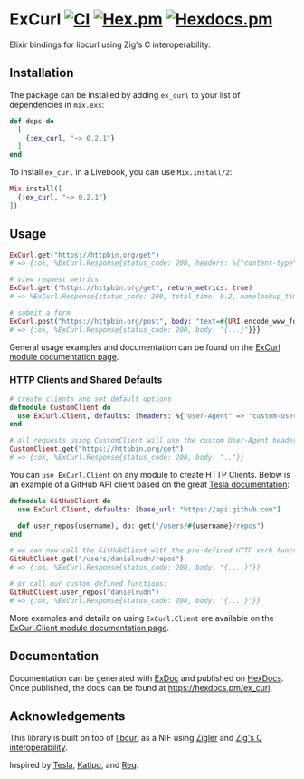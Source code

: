 # ExCurl [![CI](https://github.com/open-status/ex_curl/actions/workflows/ci.yml/badge.svg)](https://github.com/open-status/ex_curl/actions/workflows/ci.yml) [![Hex.pm](https://img.shields.io/hexpm/v/ex_curl.svg)](https://hex.pm/packages/ex_curl) [![Hexdocs.pm](https://img.shields.io/badge/hex-docs-lightgreen.svg)](https://hexdocs.pm/ex_curl/)

Elixir bindings for libcurl using Zig's C interoperability.

## Installation

The package can be installed by adding `ex_curl` to your list of dependencies in `mix.exs`:

```elixir
def deps do
  [
    {:ex_curl, "~> 0.2.1"}
  ]
end
```

To install `ex_curl` in a Livebook, you can use `Mix.install/2`:

```elixir
Mix.install([
  {:ex_curl, "~> 0.2.1"}
])
```

## Usage

```elixir
ExCurl.get("https://httpbin.org/get")
# => {:ok, %ExCurl.Response{status_code: 200, headers: %{"content-type" => "application/json", body: "{...}"}}}

# view request metrics
ExCurl.get!("https://httpbin.org/get", return_metrics: true)
# => %ExCurl.Response{status_code: 200, total_time: 0.2, namelookup_time: 0.01, appconnect_time: 0.05, ...}}

# submit a form
ExCurl.post("https://httpbin.org/post", body: "text=#{URI.encode_www_form("some value")}")
# => {:ok, %ExCurl.Response{status_code: 200, body: "{...}"}}}
```

General usage examples and documentation can be found on the [ExCurl module documentation page](https://hexdocs.pm/ex_curl/ExCurl.html).

### HTTP Clients and Shared Defaults

```elixir
# create clients and set default options
defmodule CustomClient do
  use ExCurl.Client, defaults: [headers: %{"User-Agent" => "custom-user-agent"}]
end

# all requests using CustomClient will use the custom User-Agent header
CustomClient.get("https://httpbin.org/get")
# => {:ok, %ExCurl.Response{status_code: 200, body: ".."}}
```

You can `use ExCurl.Client` on any module to create HTTP Clients.
Below is an example of a GitHub API client based on the great [Tesla documentation](https://hexdocs.pm/tesla/readme.html):

```elixir
defmodule GitHubClient do
  use ExCurl.Client, defaults: [base_url: "https://api.github.com"]

  def user_repos(username), do: get("/users/#{username}/repos")
end

# we can now call the GitHubClient with the pre-defined HTTP verb functions:
GitHubClient.get("/users/danielrudn/repos")
# => {:ok, %ExCurl.Response{status_code: 200, body: "{....}"}}

# or call our custom defined functions:
GitHubClient.user_repos("danielrudn")
# => {:ok, %ExCurl.Response{status_code: 200, body: "{....}"}}
```

More examples and details on using `ExCurl.Client` are available on the [ExCurl.Client module documentation page](https://hexdocs.pm/ex_curl/ExCurl.Client.html).

## Documentation

Documentation can be generated with [ExDoc](https://github.com/elixir-lang/ex_doc)
and published on [HexDocs](https://hexdocs.pm). Once published, the docs can
be found at <https://hexdocs.pm/ex_curl>.

## Acknowledgements

This library is built on top of [libcurl](https://curl.se/libcurl/) as a NIF using [Zigler](https://github.com/ityonemo/zigler) and [Zig's C interoperability](https://ziglang.org/learn/samples/#using-curl-from-zig).

Inspired by [Tesla](https://github.com/elixir-tesla/tesla), [Katipo](https://github.com/puzza007/katipo), and [Req](https://github.com/wojtekmach/req).

